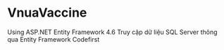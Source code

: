# VnuaVaccine
Using ASP.NET Entity Framework 4.6
Truy cập dữ liệu SQL Server thông qua Entity Framework Codefirst
